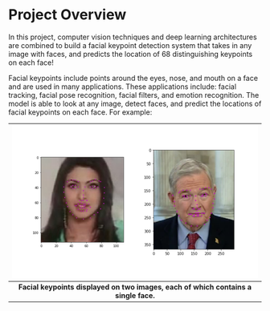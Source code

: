 # Project Overview
In this project, computer vision techniques and deep learning architectures are combined to build a facial keypoint detection system that takes in any image with faces, and predicts the location of 68 distinguishing keypoints on each face!

Facial keypoints include points around the eyes, nose, and mouth on a face and are used in many applications. These applications include: facial tracking, facial pose recognition, facial filters, and emotion recognition. The model is able to look at any image, detect faces, and predict the locations of facial keypoints on each face. For example:

| ![key_pts_example.png](images/key_pts_example.png) | 
|:--:| 
| **Facial keypoints displayed on two images, each of which contains a single face.** |


